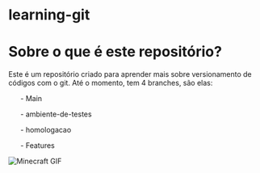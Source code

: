 # learning-git
<link rel="stylesheet" href="bluestyle.css">
<h1> Sobre o que é este repositório? </h1>

<p>Este é um repositório criado para aprender mais sobre versionamento de códigos com o git. Até o momento, tem 4 branches, são elas:</p>
    <ul> - Main </ul>
        <ul> - ambiente-de-testes </ul>
            <ul> - homologacao </ul>
                <ul> - Features </ul>

![Minecraft GIF](https://media.giphy.com/media/JpqOl1Csvud9KxulDF/giphy.gif)
